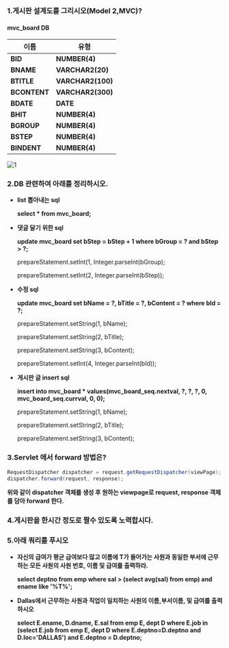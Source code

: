 ### 1.게시판 설계도를 그리시오(Model 2,MVC)?

#### mvc_board DB

| **이름**     | **유형**          |
| ------------ | ----------------- |
| **BID**      | **NUMBER(4)**     |
| **BNAME**    | **VARCHAR2(20)**  |
| **BTITLE**   | **VARCHAR2(100)** |
| **BCONTENT** | **VARCHAR2(300)** |
| **BDATE**    | **DATE**          |
| **BHIT**     | **NUMBER(4)**     |
| **BGROUP**   | **NUMBER(4)**     |
| **BSTEP**    | **NUMBER(4)**     |
| **BINDENT**  | **NUMBER(4)**     |
![1](https://user-images.githubusercontent.com/75013009/104558841-cc696e00-5686-11eb-94c0-3670301816e0.png)


### 2.DB 관련하여 아래를 정리하시오.

- **list 뽑아내는 sql**

  **select * from mvc_board;**

- **댓글 달기 위한 sql**

  **update mvc_board set bStep = bStep + 1 where bGroup = ? and bStep > ?;**

  prepareStatement.setInt(1, Integer.parseInt(bGroup);

  prepareStatement.setInt(2, Integer.parseInt(bStep));

- **수정 sql**

  **update mvc_board set bName = ?, bTitle = ?, bContent = ? where bId = ?;**

  prepareStatement.setString(1, bName);

  prepareStatement.setString(2, bTitle);

  prepareStatement.setString(3, bContent);

  prepareStatement.setInt(4, Integer.parseInt(bId));

- **게시판 글 insert sql**

  **insert into mvc_board * values(mvc_board_seq.nextval, ?, ?, ?, 0, mvc_board_seq.currval, 0, 0);**

  prepareStatement.setString(1, bName);

  prepareStatement.setString(2, bTitle);

  prepareStatement.setString(3, bContent);

### **3.Servlet 에서 forward 방법은?**

```java
RequestDispatcher dispatcher = request.getRequestDispatcher(viewPage);
dispatcher.forward(request, response);
```

**위와 같이 dispatcher 객체를 생성 후 원하는 viewpage로 request, response 객체를 담아 forward 한다.**



### **4.게시판을 한시간 정도로 짤수 있도록 노력합시다.**
### **5.아래 쿼리를 푸시오**

- **자신의 급여가 평균 급여보다 많고 이름에 T가 들어가는 사원과 동일한 부서에 근무하는 모든 사원의 사원 번호, 이름 및 급여를 출력하라.**

  **select deptno from emp where sal > (select avg(sal) from emp) and ename like '%T%';**

- **Dallas에서 근무하는 사원과 직업이 일치하는 사원의 이름,부서이름, 및 급여를 출력하시오**

  **select E.ename, D.dname, E.sal from emp E, dept D where E.job in (select E.job from emp E, dept D where E.deptno=D.deptno and D.loc='DALLAS') and E.deptno = D.deptno;**

